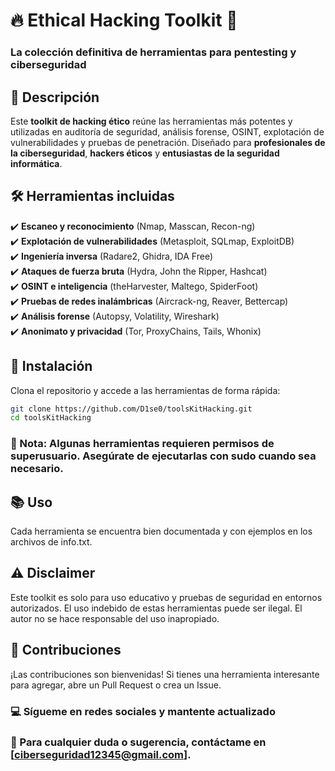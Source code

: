 # 🔥 Ethical Hacking Toolkit 🚀

### La colección definitiva de herramientas para pentesting y ciberseguridad

## 📌 Descripción
Este **toolkit de hacking ético** reúne las herramientas más potentes y utilizadas en auditoría de seguridad, análisis forense, OSINT, explotación de vulnerabilidades y pruebas de penetración. Diseñado para **profesionales de la ciberseguridad**, **hackers éticos** y **entusiastas de la seguridad informática**.

## 🛠️ Herramientas incluidas
✔️ **Escaneo y reconocimiento** (Nmap, Masscan, Recon-ng)  
✔️ **Explotación de vulnerabilidades** (Metasploit, SQLmap, ExploitDB)  
✔️ **Ingeniería inversa** (Radare2, Ghidra, IDA Free)  
✔️ **Ataques de fuerza bruta** (Hydra, John the Ripper, Hashcat)  
✔️ **OSINT e inteligencia** (theHarvester, Maltego, SpiderFoot)  
✔️ **Pruebas de redes inalámbricas** (Aircrack-ng, Reaver, Bettercap)  
✔️ **Análisis forense** (Autopsy, Volatility, Wireshark)  
✔️ **Anonimato y privacidad** (Tor, ProxyChains, Tails, Whonix)  

## 🚀 Instalación
Clona el repositorio y accede a las herramientas de forma rápida:  

```bash
git clone https://github.com/D1se0/toolsKitHacking.git
cd toolsKitHacking
```

### 📌 Nota: Algunas herramientas requieren permisos de superusuario. Asegúrate de ejecutarlas con sudo cuando sea necesario.

## 📚 Uso
Cada herramienta se encuentra bien documentada y con ejemplos en los archivos de info.txt.

## ⚠️ Disclaimer
Este toolkit es solo para uso educativo y pruebas de seguridad en entornos autorizados.
El uso indebido de estas herramientas puede ser ilegal. El autor no se hace responsable del uso inapropiado.

## 🤝 Contribuciones
¡Las contribuciones son bienvenidas! Si tienes una herramienta interesante para agregar, abre un Pull Request o crea un Issue.

### 💻 Sígueme en redes sociales y mantente actualizado
### 📩 Para cualquier duda o sugerencia, contáctame en [ciberseguridad12345@gmail.com].
